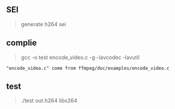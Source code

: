## SEI
> generate h264 sei

## complie
> gcc -o test encode_video.c -g -lavcodec -lavutil
```shell
"encode_video.c" come from ffmpeg/doc/examples/encode_video.c
```
## test
> ./test out.h264 libx264